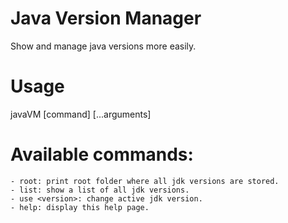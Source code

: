 # Java Version Manager
Show and manage java versions more easily.

# Usage
javaVM [command] [...arguments]

# Available commands:
    - root: print root folder where all jdk versions are stored.
    - list: show a list of all jdk versions.
    - use <version>: change active jdk version.
    - help: display this help page. 

